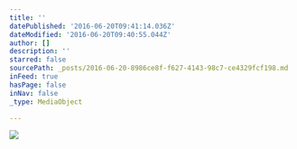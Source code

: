 ```yaml
---
title: ''
datePublished: '2016-06-20T09:41:14.036Z'
dateModified: '2016-06-20T09:40:55.044Z'
author: []
description: ''
starred: false
sourcePath: _posts/2016-06-20-8986ce8f-f627-4143-98c7-ce4329fcf198.md
inFeed: true
hasPage: false
inNav: false
_type: MediaObject

---
```

![](https://the-grid-user-content.s3-us-west-2.amazonaws.com/38836b8d-1aa9-428b-8d75-f41e4acdf406.jpg)